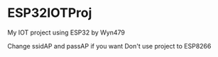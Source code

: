 # ESP32IOTProj
My IOT project using ESP32 by Wyn479 

Change ssidAP and passAP if you want
Don't use project to ESP8266
